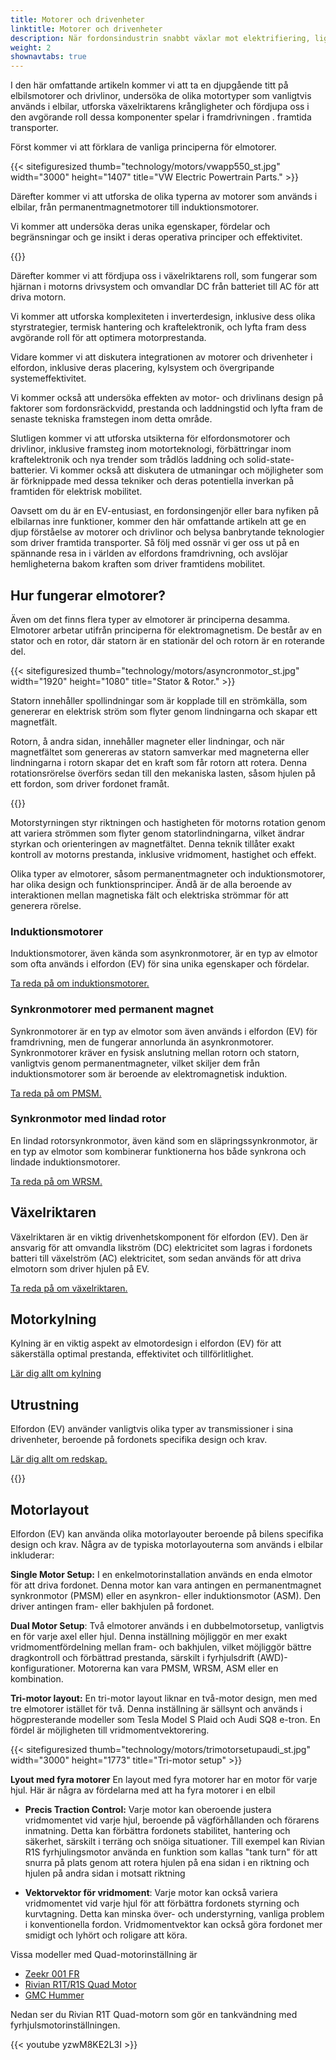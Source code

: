 ```yaml
---
title: Motorer och drivenheter
linktitle: Motorer och drivenheter
description: När fordonsindustrin snabbt växlar mot elektrifiering, ligger hjärtat av elfordon i deras motorer och drivlinor. Med ett brett utbud av motortyper och invecklade omvandlare är det viktigt att förstå komplexiteten hos dessa komponenter för att förstå elfordons inre funktioner.
weight: 2
shownavtabs: true
---
```

<!-- markdownlint-disable MD033 -->
I den här omfattande artikeln kommer vi att ta en djupgående titt på elbilsmotorer och drivlinor, undersöka de olika motortyper som vanligtvis används i elbilar, utforska växelriktarens krångligheter och fördjupa oss i den avgörande roll dessa komponenter spelar i framdrivningen . framtida transporter.

Först kommer vi att förklara de vanliga principerna för elmotorer.

{{< sitefiguresized thumb="technology/motors/vwapp550_st.jpg" width="3000" height="1407" title="VW Electric Powertrain Parts." >}}

Därefter kommer vi att utforska de olika typerna av motorer som används i elbilar, från permanentmagnetmotorer till induktionsmotorer.

Vi kommer att undersöka deras unika egenskaper, fördelar och begränsningar och ge insikt i deras operativa principer och effektivitet.

{{<evkxdisplayaddarticle />}}

Därefter kommer vi att fördjupa oss i växelriktarens roll, som fungerar som hjärnan i motorns drivsystem och omvandlar DC från batteriet till AC för att driva motorn.

Vi kommer att utforska komplexiteten i inverterdesign, inklusive dess olika styrstrategier, termisk hantering och kraftelektronik, och lyfta fram dess avgörande roll för att optimera motorprestanda.

Vidare kommer vi att diskutera integrationen av motorer och drivenheter i elfordon, inklusive deras placering, kylsystem och övergripande systemeffektivitet.

Vi kommer också att undersöka effekten av motor- och drivlinans design på faktorer som fordonsräckvidd, prestanda och laddningstid och lyfta fram de senaste tekniska framstegen inom detta område.

Slutligen kommer vi att utforska utsikterna för elfordonsmotorer och drivlinor, inklusive framsteg inom motorteknologi, förbättringar inom kraftelektronik och nya trender som trådlös laddning och solid-state-batterier. Vi kommer också att diskutera de utmaningar och möjligheter som är förknippade med dessa tekniker och deras potentiella inverkan på framtiden för elektrisk mobilitet.

Oavsett om du är en EV-entusiast, en fordonsingenjör eller bara nyfiken på elbilarnas inre funktioner, kommer den här omfattande artikeln att ge en djup förståelse av motorer och drivlinor och belysa banbrytande teknologier som driver framtida transporter. Så följ med oss ​​när vi ger oss ut på en spännande resa in i världen av elfordons framdrivning, och avslöjar hemligheterna bakom kraften som driver framtidens mobilitet.
## Hur fungerar elmotorer?

Även om det finns flera typer av elmotorer är principerna desamma. Elmotorer arbetar utifrån principerna för elektromagnetism. De består av en stator och en rotor, där statorn är en stationär del och rotorn är en roterande del.

{{< sitefiguresized thumb="technology/motors/asyncronmotor_st.jpg" width="1920" height="1080" title="Stator & Rotor." >}}

Statorn innehåller spollindningar som är kopplade till en strömkälla, som genererar en elektrisk ström som flyter genom lindningarna och skapar ett magnetfält.

Rotorn, å andra sidan, innehåller magneter eller lindningar, och när magnetfältet som genereras av statorn samverkar med magneterna eller lindningarna i rotorn skapar det en kraft som får rotorn att rotera. Denna rotationsrörelse överförs sedan till den mekaniska lasten, såsom hjulen på ett fordon, som driver fordonet framåt.

{{<evkxdisplayaddarticle />}}

Motorstyrningen styr riktningen och hastigheten för motorns rotation genom att variera strömmen som flyter genom statorlindningarna, vilket ändrar styrkan och orienteringen av magnetfältet. Denna teknik tillåter exakt kontroll av motorns prestanda, inklusive vridmoment, hastighet och effekt.

Olika typer av elmotorer, såsom permanentmagneter och induktionsmotorer, har olika design och funktionsprinciper. Ändå är de alla beroende av interaktionen mellan magnetiska fält och elektriska strömmar för att generera rörelse.

### Induktionsmotorer

Induktionsmotorer, även kända som asynkronmotorer, är en typ av elmotor som ofta används i elfordon (EV) för sina unika egenskaper och fördelar.

[Ta reda på om induktionsmotorer.](asm)

### Synkronmotorer med permanent magnet

Synkronmotorer är en typ av elmotor som även används i elfordon (EV) för framdrivning, men de fungerar annorlunda än asynkronmotorer. Synkronmotorer kräver en fysisk anslutning mellan rotorn och statorn, vanligtvis genom permanentmagneter, vilket skiljer dem från induktionsmotorer som är beroende av elektromagnetisk induktion.

[Ta reda på om PMSM.](psm)

### Synkronmotor med lindad rotor

En lindad rotorsynkronmotor, även känd som en släpringssynkronmotor, är en typ av elmotor som kombinerar funktionerna hos både synkrona och lindade induktionsmotorer.

[Ta reda på om WRSM.](wrsm)
## Växelriktaren

Växelriktaren är en viktig drivenhetskomponent för elfordon (EV). Den är ansvarig för att omvandla likström (DC) elektricitet som lagras i fordonets batteri till växelström (AC) elektricitet, som sedan används för att driva elmotorn som driver hjulen på EV.

[Ta reda på om växelriktaren.](växelriktare)

## Motorkylning

Kylning är en viktig aspekt av elmotordesign i elfordon (EV) för att säkerställa optimal prestanda, effektivitet och tillförlitlighet.

[Lär dig allt om kylning](kylning)

## Utrustning

Elfordon (EV) använder vanligtvis olika typer av transmissioner i sina drivenheter, beroende på fordonets specifika design och krav.

[Lär dig allt om redskap.](redskap)

{{<evkxdisplayaddarticle />}}

## Motorlayout

Elfordon (EV) kan använda olika motorlayouter beroende på bilens specifika design och krav. Några av de typiska motorlayouterna som används i elbilar inkluderar:

**Single Motor Setup:** I en enkelmotorinstallation används en enda elmotor för att driva fordonet. Denna motor kan vara antingen en permanentmagnet synkronmotor (PMSM) eller en asynkron- eller induktionsmotor (ASM). Den driver antingen fram- eller bakhjulen på fordonet.

**Dual Motor Setup**: Två elmotorer används i en dubbelmotorsetup, vanligtvis en för varje axel eller hjul. Denna inställning möjliggör en mer exakt vridmomentfördelning mellan fram- och bakhjulen, vilket möjliggör bättre dragkontroll och förbättrad prestanda, särskilt i fyrhjulsdrift (AWD)-konfigurationer. Motorerna kan vara PMSM, WRSM, ASM eller en kombination.

**Tri-motor layout:** En tri-motor layout liknar en två-motor design, men med tre elmotorer istället för två. Denna inställning är sällsynt och används i högpresterande modeller som Tesla Model S Plaid och Audi SQ8 e-tron. En fördel är möjligheten till vridmomentvektorering.

{{< sitefiguresized thumb="technology/motors/trimotorsetupaudi_st.jpg" width="3000" height="1773" title="Tri-motor setup" >}}

**Lyout med fyra motorer** En layout med fyra motorer har en motor för varje hjul. Här är några av fördelarna med att ha fyra motorer i en elbil

- <b>Precis Traction Control:</b> Varje motor kan oberoende justera vridmomentet vid varje hjul, beroende på vägförhållanden och förarens inmatning. Detta kan förbättra fordonets stabilitet, hantering och säkerhet, särskilt i terräng och snöiga situationer. Till exempel kan Rivian R1S fyrhjulingsmotor använda en funktion som kallas "tank turn" för att snurra på plats genom att rotera hjulen på ena sidan i en riktning och hjulen på andra sidan i motsatt riktning

- <b>Vektorvektor för vridmoment</b>: Varje motor kan också variera vridmomentet vid varje hjul för att förbättra fordonets styrning och kurvtagning. Detta kan minska över- och understyrning, vanliga problem i konventionella fordon. Vridmomentvektor kan också göra fordonet mer smidigt och lyhört och roligare att köra.

Vissa modeller med Quad-motorinställning är

- [Zeekr 001 FR](/models/zeekr/001/001_fr/)
- [Rivian R1T/R1S Quad Motor](/models/rivan/r1/r1t_quad-motor_awd/)
- [GMC Hummer](/models/gmc/hummer_ev/hummer_ev_edition_1_pickup/)

Nedan ser du Rivian R1T Quad-motorn som gör en tankvändning med fyrhjulsmotorinställningen.

{{< youtube yzwM8KE2L3I >}}